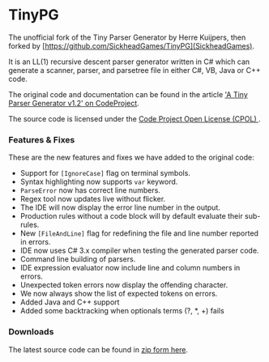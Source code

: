 TinyPG
======

The unofficial fork of the Tiny Parser Generator by Herre Kuijpers, then forked by [https://github.com/SickheadGames/TinyPG](SickheadGames).

It is an LL(1) recursive descent parser generator written in C# which can generate a scanner, parser, and parsetree file in either C#, VB, Java or C++ code.

The original code and documentation can be found in the article ['A Tiny Parser Generator v1.2' on CodeProject](http://www.codeproject.com/Articles/28294/a-Tiny-Parser-Generator-v1-2
).
  
The source code is licensed under the [Code Project Open License (CPOL)
](http://www.codeproject.com/info/cpol10.aspx).


### Features & Fixes

These are the new features and fixes we have added to the original code:

 - Support for `[IgnoreCase]` flag on terminal symbols.
 - Syntax highlighting now supports `var` keyword.
 - `ParseError` now has correct line numbers.
 - Regex tool now updates live without flicker.
 - The IDE will now display the error line number in the output.
 - Production rules without a code block will by default evaluate their sub-rules.
 - New `[FileAndLine]` flag for redefining the file and line number reported in errors.
 - IDE now uses C# 3.x compiler when testing the generated parser code.
 - Command line building of parsers.
 - IDE expression evaluator now include line and column numbers in errors.
 - Unexpected token errors now display the offending character.
 - We now always show the list of expected tokens on errors.
 - Added Java and C++ support
 - Added some backtracking when optionals terms (?, *, +) fails

### Downloads

The latest source code can be found in [zip form here]([https://github.com/ultrasuperpingu/TinyPG/archive/master.zip).

